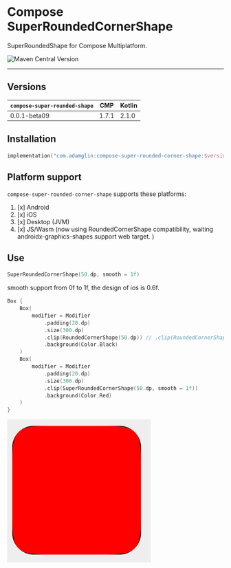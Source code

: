 # Compose SuperRoundedCornerShape

SuperRoundedShape for Compose Multiplatform.

![Maven Central Version](https://img.shields.io/maven-central/v/com.adamglin/compose-super-rounded-corner-shape)

---

## Versions

| `compose-super-rounded-shape` | CMP   | Kotlin |
|-------------------------------|-------|--------|
| 0.0.1-beta09                  | 1.7.1 | 2.1.0  |


## Installation

```kts
implementation("com.adamglin:compose-super-rounded-corner-shape:$version")
```

## Platform support

`compose-super-rounded-corner-shape` supports these platforms:

1. [x] Android
2. [x] iOS
3. [x] Desktop (JVM)
4. [x] JS/Wasm (now using RoundedCornerShape compatibility, waiting androidx-graphics-shapes support web target. )

## Use
```kotlin
SuperRoundedCornerShape(50.dp, smooth = 1f)
```

smooth support from 0f to 1f, the design of ios is 0.6f.

```kotlin
Box {
    Box(
        modifier = Modifier
            .padding(20.dp)
            .size(300.dp)
            .clip(RoundedCornerShape(50.dp)) // .clip(RoundedCornerShape(50.dp,50.dp,50.dp,50.dp,0.6f))
            .background(Color.Black)
    )
    Box(
        modifier = Modifier
            .padding(20.dp)
            .size(300.dp)
            .clip(SuperRoundedCornerShape(50.dp, smooth = 1f))
            .background(Color.Red)
    )
}
```

![img.png](docs/images/readme.png)